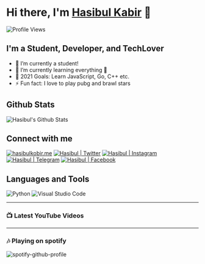 # Hi there, I'm [Hasibul Kabir][website] 👋

![Profile Views](https://hits.seeyoufarm.com/api/count/incr/badge.svg?url=https://github.com/hasibulkabir/&title=Profile%20Views)

## I'm a Student, Developer, and TechLover

- 🔭 I’m currently a student!
- 🌱 I’m currently learning everything 🤣
- 🥅 2021 Goals: Learn JavaScript, Go, C++ etc.
- ⚡ Fun fact: I love to play pubg and brawl stars

## Github Stats

![Hasibul's Github Stats](https://github-readme-stats.vercel.app/api?username=hasibulkabir&show_icons=true&hide_border=true)

## Connect with me

[![hasibulkobir.me](https://img.icons8.com/fluent/48/000000/globe.png)][website]
[![Hasibul | Twitter](https://img.icons8.com/fluent/48/000000/twitter.png)][twitter]
[![Hasibul | Instagram](https://img.icons8.com/fluent/48/000000/instagram-new.png)][instagram]
[![Hasibul | Telegram](https://img.icons8.com/fluent/48/000000/telegram-app.png)][telegram]
[![Hasibul | Facebook](https://img.icons8.com/fluent/48/000000/facebook-new.png)][facebook]
<!-- [![Hasibul | YouTube](https://img.icons8.com/cotton/48/000000/youtube.png)][youtube] -->

## Languages and Tools

![Python](https://img.icons8.com/color/48/000000/python.png)
![Visual Studio Code](https://img.icons8.com/color/48/000000/visual-studio-code-2019.png)

---

### 📺 Latest YouTube Videos
<!-- YOUTUBE:START -->
<!-- YOUTUBE:END -->

---

### 🎶 Playing on spotify

![spotify-github-profile](https://spotify-github-profile.vercel.app/api/view?uid=1zq2x27de7vmt8nc7my9st8fg&cover_image=true&theme=default)

[website]: https://hasibulkobir.me
[twitter]: https://twitter.com/MdHasibulKabir
[instagram]: https://instagram.com/HasibulKobir
[telegram]: https://t.me/HasibulKobir
[facebook]: https://facebook.com/hasibul.kobir.92
<!-- [youtube]: https://youtube.com/ -->
